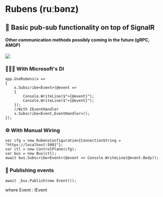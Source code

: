 # Rubens (ruːbənz)
## 📮 Basic pub-sub functionality on top of SignalR  
#### Other communication methods possibly coming in the future (gRPC, AMQP)
![](https://i.imgur.com/ZRPMZau.png)
### 🧙🏽‍♂️ With Microsoft's DI
```
app.UseRubens(x =>
{
    x.Subscribe<Event>(@event =>
    {
        Console.WriteLine($">{@event}");
        Console.WriteLine($"<{@event}");
    });
    //With IEventHandler
    x.Subscribe<Event,EventHandler>();
});
```
### ⚙️ With Manual Wiring
```
var cfg = new RubensConfiguration{ConnectionString = "https://localhost:5001"};
var ctl = new ControlPlane(cfg);
var bus = new Bus(ctl);
await bus.Subscribe<Event>(@event => Console.WriteLine(@event.Body));
```
### 🥳 Publishing events
```
await _bus.Publish(new Event());
```
 where Event : IEvent
